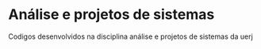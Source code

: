 # Análise e projetos de sistemas
Codigos desenvolvidos na disciplina análise e projetos de sistemas da uerj
